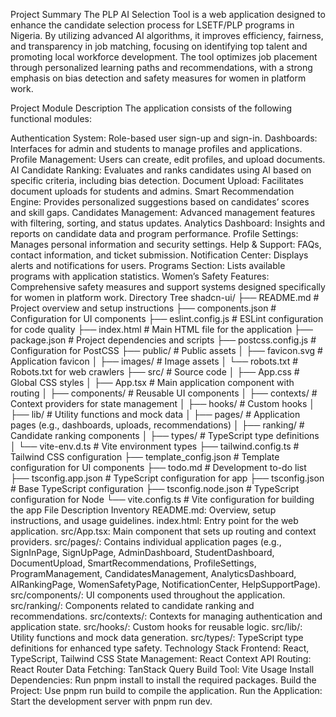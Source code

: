 Project Summary
The PLP AI Selection Tool is a web application designed to enhance the candidate selection process for LSETF/PLP programs in Nigeria. By utilizing advanced AI algorithms, it improves efficiency, fairness, and transparency in job matching, focusing on identifying top talent and promoting local workforce development. The tool optimizes job placement through personalized learning paths and recommendations, with a strong emphasis on bias detection and safety measures for women in platform work.

Project Module Description
The application consists of the following functional modules:

Authentication System: Role-based user sign-up and sign-in.
Dashboards: Interfaces for admin and students to manage profiles and applications.
Profile Management: Users can create, edit profiles, and upload documents.
AI Candidate Ranking: Evaluates and ranks candidates using AI based on specific criteria, including bias detection.
Document Upload: Facilitates document uploads for students and admins.
Smart Recommendation Engine: Provides personalized suggestions based on candidates’ scores and skill gaps.
Candidates Management: Advanced management features with filtering, sorting, and status updates.
Analytics Dashboard: Insights and reports on candidate data and program performance.
Profile Settings: Manages personal information and security settings.
Help & Support: FAQs, contact information, and ticket submission.
Notification Center: Displays alerts and notifications for users.
Programs Section: Lists available programs with application statistics.
Women’s Safety Features: Comprehensive safety measures and support systems designed specifically for women in platform work.
Directory Tree
shadcn-ui/
├── README.md                # Project overview and setup instructions
├── components.json          # Configuration for UI components
├── eslint.config.js         # ESLint configuration for code quality
├── index.html               # Main HTML file for the application
├── package.json             # Project dependencies and scripts
├── postcss.config.js        # Configuration for PostCSS
├── public/                  # Public assets
│   ├── favicon.svg          # Application favicon
│   ├── images/              # Image assets
│   └── robots.txt           # Robots.txt for web crawlers
├── src/                     # Source code
│   ├── App.css              # Global CSS styles
│   ├── App.tsx              # Main application component with routing
│   ├── components/          # Reusable UI components
│   ├── contexts/            # Context providers for state management
│   ├── hooks/               # Custom hooks
│   ├── lib/                 # Utility functions and mock data
│   ├── pages/               # Application pages (e.g., dashboards, uploads, recommendations)
│   ├── ranking/             # Candidate ranking components
│   ├── types/               # TypeScript type definitions
│   └── vite-env.d.ts        # Vite environment types
├── tailwind.config.ts       # Tailwind CSS configuration
├── template_config.json      # Template configuration for UI components
├── todo.md                  # Development to-do list
├── tsconfig.app.json        # TypeScript configuration for app
├── tsconfig.json            # Base TypeScript configuration
├── tsconfig.node.json       # TypeScript configuration for Node
└── vite.config.ts           # Vite configuration for building the app
File Description Inventory
README.md: Overview, setup instructions, and usage guidelines.
index.html: Entry point for the web application.
src/App.tsx: Main component that sets up routing and context providers.
src/pages/: Contains individual application pages (e.g., SignInPage, SignUpPage, AdminDashboard, StudentDashboard, DocumentUpload, SmartRecommendations, ProfileSettings, ProgramManagement, CandidatesManagement, AnalyticsDashboard, AIRankingPage, WomenSafetyPage, NotificationCenter, HelpSupportPage).
src/components/: UI components used throughout the application.
src/ranking/: Components related to candidate ranking and recommendations.
src/contexts/: Contexts for managing authentication and application state.
src/hooks/: Custom hooks for reusable logic.
src/lib/: Utility functions and mock data generation.
src/types/: TypeScript type definitions for enhanced type safety.
Technology Stack
Frontend: React, TypeScript, Tailwind CSS
State Management: React Context API
Routing: React Router
Data Fetching: TanStack Query
Build Tool: Vite
Usage
Install Dependencies: Run pnpm install to install the required packages.
Build the Project: Use pnpm run build to compile the application.
Run the Application: Start the development server with pnpm run dev.
